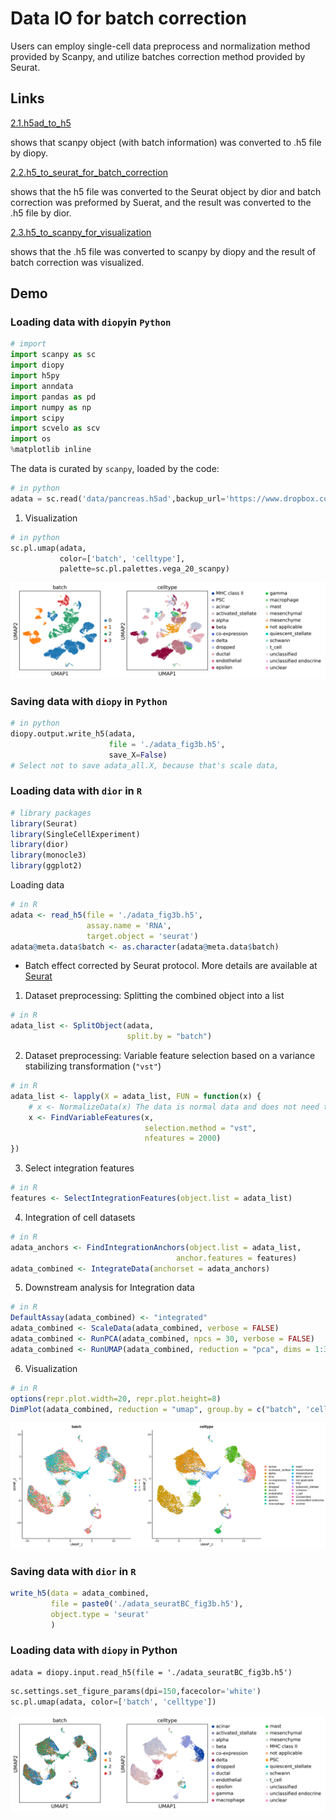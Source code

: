 # Data IO for batch correction

Users can employ single-cell data preprocess and normalization method provided by Scanpy, and utilize batches correction method provided by Seurat.



## Links

[2.1.h5ad_to_h5](https://fenghuijian.github.io/doc/scdior_demo/Seurat4.0.5_Scanpy1.8.1/2.batch_correction/2.1.h5ad_to_h5.html)

shows that scanpy object (with batch information) was converted to .h5 file by diopy.

[2.2.h5_to_seurat_for_batch_correction](https://fenghuijian.github.io/doc/scdior_demo/Seurat4.0.5_Scanpy1.8.1/2.batch_correction/2.2.h5_to_seurat_for_batch_correction.html)

shows that the h5 file was converted to the Seurat object by dior and batch correction was preformed by Suerat, and the result was converted to the .h5 file by dior.

[2.3.h5_to_scanpy_for_visualization](https://fenghuijian.github.io/doc/scdior_demo/Seurat4.0.5_Scanpy1.8.1/2.batch_correction/2.3.h5_to_scanpy_for_visualization.html)

shows that the .h5 file was converted to scanpy by diopy and the result of batch correction was visualized.



## Demo

### Loading data with `diopy`in `Python`

```python
# import
import scanpy as sc
import diopy
import h5py
import anndata
import pandas as pd
import numpy as np
import scipy
import scvelo as scv
import os
%matplotlib inline
```

The data is curated by `scanpy`, loaded by the code:

```python
# in python 
adata = sc.read('data/pancreas.h5ad',backup_url='https://www.dropbox.com/s/qj1jlm9w10wmt0u/pancreas.h5ad?dl=1')
```

1. Visualization

```python
# in python 
sc.pl.umap(adata, 
           color=['batch', 'celltype'], 
           palette=sc.pl.palettes.vega_20_scanpy)
```

![bacth_data_in_scanpy](Figures/bacth_data_in_scanpy.png)

### Saving data with `diopy` in `Python`

```python
# in python 
diopy.output.write_h5(adata, 
                      file = './adata_fig3b.h5', 
                      save_X=False) 
# Select not to save adata_all.X, because that's scale data,
```



### Loading data with `dior` in `R`

```R
# library packages
library(Seurat)
library(SingleCellExperiment)
library(dior)
library(monocle3)
library(ggplot2)
```

Loading data 

```R
# in R
adata <- read_h5(file = './adata_fig3b.h5',
                 assay.name = 'RNA', 
                 target.object = 'seurat')
adata@meta.data$batch <- as.character(adata@meta.data$batch)
```

* Batch effect corrected by Seurat protocol. More details are available at [Seurat](https://satijalab.org/seurat/articles/get_started.html)

1. Dataset preprocessing: Splitting the combined object into a list

```R
# in R
adata_list <- SplitObject(adata, 
                          split.by = "batch")
```

2. Dataset preprocessing:  Variable feature selection based on a variance stabilizing transformation (`"vst"`) 

```R
# in R
adata_list <- lapply(X = adata_list, FUN = function(x) {
    # x <- NormalizeData(x) The data is normal data and does not need to be normalized
    x <- FindVariableFeatures(x, 
                              selection.method = "vst", 
                              nfeatures = 2000)
})
```

3. Select integration features

```R
# in R
features <- SelectIntegrationFeatures(object.list = adata_list)
```

4. Integration of cell datasets

```R
# in R
adata_anchors <- FindIntegrationAnchors(object.list = adata_list,
                                     anchor.features = features)
adata_combined <- IntegrateData(anchorset = adata_anchors)
```

5.  Downstream analysis for Integration data

```R
# in R
DefaultAssay(adata_combined) <- "integrated"
adata_combined <- ScaleData(adata_combined, verbose = FALSE)
adata_combined <- RunPCA(adata_combined, npcs = 30, verbose = FALSE)
adata_combined <- RunUMAP(adata_combined, reduction = "pca", dims = 1:30)
```

6.  Visualization 

```R
# in R 
options(repr.plot.width=20, repr.plot.height=8)
DimPlot(adata_combined, reduction = "umap", group.by = c("batch", 'celltype'))
```

![bacth_correction_by_seurat](Figures/bacth_correction_by_seurat.png)

### Saving data with `dior` in `R`

```R
write_h5(data = adata_combined, 
         file = paste0('./adata_seuratBC_fig3b.h5'),
         object.type = 'seurat'
         )
```



### Loading data with `diopy` in Python

```shell
adata = diopy.input.read_h5(file = './adata_seuratBC_fig3b.h5')
```

```python
sc.settings.set_figure_params(dpi=150,facecolor='white')
sc.pl.umap(adata, color=['batch', 'celltype'])
```

![batch_visualazation_in_scanpy](Figures/batch_visualazation_in_scanpy.png)

